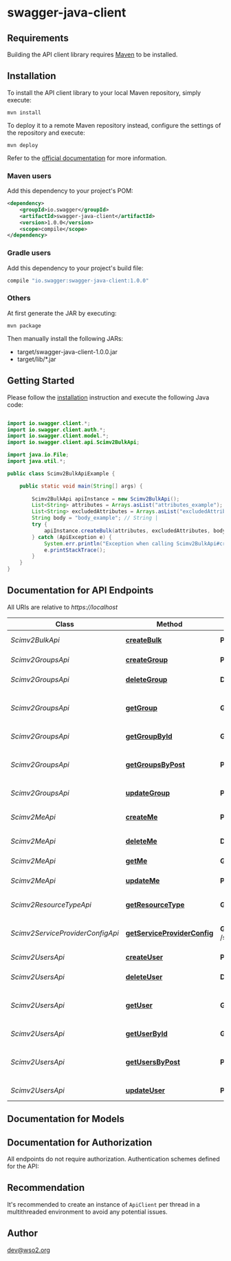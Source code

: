 # swagger-java-client

## Requirements

Building the API client library requires [Maven](https://maven.apache.org/) to be installed.

## Installation

To install the API client library to your local Maven repository, simply execute:

```shell
mvn install
```

To deploy it to a remote Maven repository instead, configure the settings of the repository and execute:

```shell
mvn deploy
```

Refer to the [official documentation](https://maven.apache.org/plugins/maven-deploy-plugin/usage.html) for more information.

### Maven users

Add this dependency to your project's POM:

```xml
<dependency>
    <groupId>io.swagger</groupId>
    <artifactId>swagger-java-client</artifactId>
    <version>1.0.0</version>
    <scope>compile</scope>
</dependency>
```

### Gradle users

Add this dependency to your project's build file:

```groovy
compile "io.swagger:swagger-java-client:1.0.0"
```

### Others

At first generate the JAR by executing:

    mvn package

Then manually install the following JARs:

* target/swagger-java-client-1.0.0.jar
* target/lib/*.jar

## Getting Started

Please follow the [installation](#installation) instruction and execute the following Java code:

```java

import io.swagger.client.*;
import io.swagger.client.auth.*;
import io.swagger.client.model.*;
import io.swagger.client.api.Scimv2BulkApi;

import java.io.File;
import java.util.*;

public class Scimv2BulkApiExample {

    public static void main(String[] args) {
        
        Scimv2BulkApi apiInstance = new Scimv2BulkApi();
        List<String> attributes = Arrays.asList("attributes_example"); // List<String> | SCIM defined attributes parameter.
        List<String> excludedAttributes = Arrays.asList("excludedAttributes_example"); // List<String> | SCIM defined excludedAttribute parameter.
        String body = "body_example"; // String | 
        try {
            apiInstance.createBulk(attributes, excludedAttributes, body);
        } catch (ApiException e) {
            System.err.println("Exception when calling Scimv2BulkApi#createBulk");
            e.printStackTrace();
        }
    }
}

```

## Documentation for API Endpoints

All URIs are relative to *https://localhost*

Class | Method | HTTP request | Description
------------ | ------------- | ------------- | -------------
*Scimv2BulkApi* | [**createBulk**](docs/Scimv2BulkApi.md#createBulk) | **POST** /scim/v2/Bulk | Return the bulk which was created.
*Scimv2GroupsApi* | [**createGroup**](docs/Scimv2GroupsApi.md#createGroup) | **POST** /scim/v2/Groups | Return the group which was created
*Scimv2GroupsApi* | [**deleteGroup**](docs/Scimv2GroupsApi.md#deleteGroup) | **DELETE** /scim/v2/Groups/{id} | Delete the group with the given id
*Scimv2GroupsApi* | [**getGroup**](docs/Scimv2GroupsApi.md#getGroup) | **GET** /scim/v2/Groups | Return groups according to the filter, sort and pagination parameters
*Scimv2GroupsApi* | [**getGroupById**](docs/Scimv2GroupsApi.md#getGroupById) | **GET** /scim/v2/Groups/{id} | Return the group with the given id
*Scimv2GroupsApi* | [**getGroupsByPost**](docs/Scimv2GroupsApi.md#getGroupsByPost) | **POST** /scim/v2/Groups/.search | Return groups according to the filter, sort and pagination parameters
*Scimv2GroupsApi* | [**updateGroup**](docs/Scimv2GroupsApi.md#updateGroup) | **PUT** /scim/v2/Groups/{id} | Return the updated group
*Scimv2MeApi* | [**createMe**](docs/Scimv2MeApi.md#createMe) | **POST** /scim/v2/Me | Return the user which was anonymously created
*Scimv2MeApi* | [**deleteMe**](docs/Scimv2MeApi.md#deleteMe) | **DELETE** /scim/v2/Me | Delete the authenticated user.
*Scimv2MeApi* | [**getMe**](docs/Scimv2MeApi.md#getMe) | **GET** /scim/v2/Me | Return the authenticated user.
*Scimv2MeApi* | [**updateMe**](docs/Scimv2MeApi.md#updateMe) | **PUT** /scim/v2/Me | Return the updated user
*Scimv2ResourceTypeApi* | [**getResourceType**](docs/Scimv2ResourceTypeApi.md#getResourceType) | **GET** /scim/v2/ResourceType | Return the ResourceType schema.
*Scimv2ServiceProviderConfigApi* | [**getServiceProviderConfig**](docs/Scimv2ServiceProviderConfigApi.md#getServiceProviderConfig) | **GET** /scim/v2/ServiceProviderConfig | Return the ServiceProviderConfig schema.
*Scimv2UsersApi* | [**createUser**](docs/Scimv2UsersApi.md#createUser) | **POST** /scim/v2/Users | Return the user which was created
*Scimv2UsersApi* | [**deleteUser**](docs/Scimv2UsersApi.md#deleteUser) | **DELETE** /scim/v2/Users/{id} | Delete the user with the given id
*Scimv2UsersApi* | [**getUser**](docs/Scimv2UsersApi.md#getUser) | **GET** /scim/v2/Users | Return users according to the filter, sort and pagination parameters
*Scimv2UsersApi* | [**getUserById**](docs/Scimv2UsersApi.md#getUserById) | **GET** /scim/v2/Users/{id} | Return the user with the given id
*Scimv2UsersApi* | [**getUsersByPost**](docs/Scimv2UsersApi.md#getUsersByPost) | **POST** /scim/v2/Users/.search | Return users according to the filter, sort and pagination parameters
*Scimv2UsersApi* | [**updateUser**](docs/Scimv2UsersApi.md#updateUser) | **PUT** /scim/v2/Users/{id} | Return the updated user


## Documentation for Models



## Documentation for Authorization

All endpoints do not require authorization.
Authentication schemes defined for the API:

## Recommendation

It's recommended to create an instance of `ApiClient` per thread in a multithreaded environment to avoid any potential issues.

## Author

dev@wso2.org

